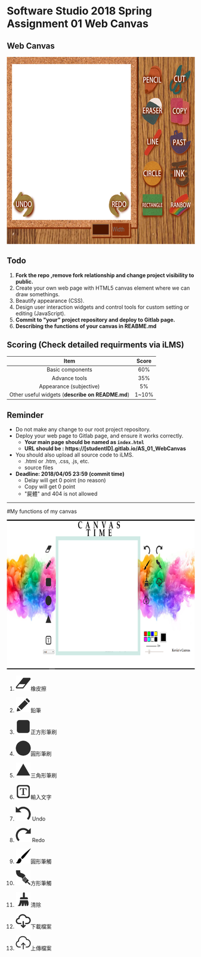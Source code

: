 # Software Studio 2018 Spring Assignment 01 Web Canvas

## Web Canvas
<img src="example01.gif" width="700px" height="500px"></img>

## Todo
1. **Fork the repo ,remove fork relationship and change project visibility to public.**
2. Create your own web page with HTML5 canvas element where we can draw somethings.
3. Beautify appearance (CSS).
4. Design user interaction widgets and control tools for custom setting or editing (JavaScript).
5. **Commit to "your" project repository and deploy to Gitlab page.**
6. **Describing the functions of your canvas in REABME.md**

## Scoring (Check detailed requirments via iLMS)

|                       **Item**                   | **Score** |
|:--------------------------------------------:|:-----:|
|               Basic components               |  60%  |
|                 Advance tools                |  35%  |
|            Appearance (subjective)           |   5%  |
| Other useful widgets (**describe on README.md**) | 1~10% |

## Reminder
* Do not make any change to our root project repository.
* Deploy your web page to Gitlab page, and ensure it works correctly.
    * **Your main page should be named as ```index.html```**
    * **URL should be : https://[studentID].gitlab.io/AS_01_WebCanvas**
* You should also upload all source code to iLMS.
    * .html or .htm, .css, .js, etc.
    * source files
* **Deadline: 2018/04/05 23:59 (commit time)**
    * Delay will get 0 point (no reason)
    * Copy will get 0 point
    * "屍體" and 404 is not allowed
    
----------------------------------------------------------------------------------------------

#My functions of my canvas

<img src="CANVAS.png" width="600px" height="400px">


1. <img src="assets/img/tools/eraser1.png" width="40px" height="40px"></img>橡皮擦<br>

2. <img src="assets/img/tools/pencil1.png" width="40px" height="40px"></img>鉛筆<br>

3. <img src="assets/img/shapes/rectangle1.png" width="40px" height="40px"></img>正方形筆刷<br>

4. <img src="assets/img/shapes/ellipse1.png" width="40px" height="40px"></img>圓形筆刷<br>

5. <img src="assets/img/shapes/equilateral1.png" width="40px" height="40px"></img>三角形筆刷<br>

6. <img src="text.png" width="40px" height="40px"></img>輸入文字<br>

7. <img src="undo.png" width="40px" height="40px"></img> Undo<br>

8. <img src="redo.png" width="40px" height="40px"></img> Redo<br>

9. <img src="circle_brush.png" width="40px" height="40px"></img>圓形筆觸<br>

10. <img src="flat_brush.png" width="40px" height="40px"></img>方形筆觸<br>

11. <img src="clear.png" width="40px" height="40px"></img>清除<br>

12. <img src="download.png" width="40px" height="40px"></img>下載檔案

13. <img src="upload.png" width="40px" height="40px"></img>上傳檔案<br>






